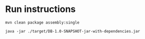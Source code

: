 # Run instructions

```shell
mvn clean package assembly:single
```

```shell
java -jar ./target/DB-1.0-SNAPSHOT-jar-with-dependencies.jar
```